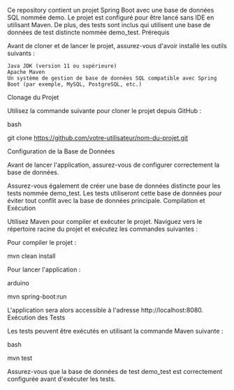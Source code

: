 Ce repository contient un projet Spring Boot avec une base de données SQL nommée demo. Le projet est configuré pour être lancé sans IDE en utilisant Maven. De plus, des tests sont inclus qui utilisent une base de données de test distincte nommée demo_test.
Prérequis

Avant de cloner et de lancer le projet, assurez-vous d'avoir installé les outils suivants :

    Java JDK (version 11 ou supérieure)
    Apache Maven
    Un système de gestion de base de données SQL compatible avec Spring Boot (par exemple, MySQL, PostgreSQL, etc.)

Clonage du Projet

Utilisez la commande suivante pour cloner le projet depuis GitHub :

bash

git clone https://github.com/votre-utilisateur/nom-du-projet.git

Configuration de la Base de Données

Avant de lancer l'application, assurez-vous de configurer correctement la base de données.

Assurez-vous également de créer une base de données distincte pour les tests nommée demo_test. Les tests utiliseront cette base de données pour éviter tout conflit avec la base de données principale.
Compilation et Exécution

Utilisez Maven pour compiler et exécuter le projet. Naviguez vers le répertoire racine du projet et exécutez les commandes suivantes :

Pour compiler le projet :

mvn clean install

Pour lancer l'application :

arduino

mvn spring-boot:run

L'application sera alors accessible à l'adresse http://localhost:8080.
Exécution des Tests

Les tests peuvent être exécutés en utilisant la commande Maven suivante :

bash

mvn test

Assurez-vous que la base de données de test demo_test est correctement configurée avant d'exécuter les tests.
